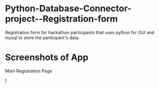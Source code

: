 # Python-Database-Connector-project--Registration-form
Registration form for hackathon participants that uses python for GUI and mysql to store the participant's data.


# Screenshots of App

Main Registration Page

[!](https://github.com/shubham99bisht/Python-Database-Connector-project--Registration-form/blob/master/screenshot.png)
